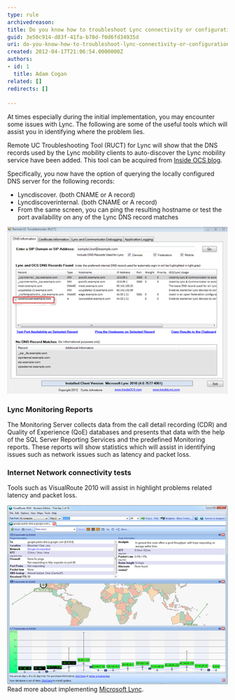 ```yaml
---
type: rule
archivedreason: 
title: Do you know how to troubleshoot Lync connectivity or configuration issues?
guid: 3e50c914-d83f-41fa-b70d-f0d6fd34935d
uri: do-you-know-how-to-troubleshoot-lync-connectivity-or-configuration-issues
created: 2012-04-17T21:06:54.0000000Z
authors:
- id: 1
  title: Adam Cogan
related: []
redirects: []

---
```


At times especially during the initial implementation, you may encounter some issues with Lync. The following are some of the useful tools which will assist you in identifying where the problem lies.

<!--endintro-->

Remote UC Troubleshooting Tool (RUCT) for Lync will show that the DNS records used by the Lync mobility clients to auto-discover the Lync mobility service have been added. This tool can be acquired from [Inside OCS blog](http://insideocs.com/).

Specifically, you now have the option of querying the locally configured DNS server for the following records:

* Lyncdiscover. (both CNAME or A record)
* Lyncdiscoverinternal. (both CNAME or A record)
* From the same screen, you can ping the resulting hostname or test the port availability on any of the Lync DNS record matches


![Lync Auto-Discovery Mobility DNS record](lync-auto-discovery.jpg)
### Lync Monitoring Reports

The Monitoring Server collects data from the call detail recording (CDR) and Quality of Experience (QoE) databases and presents that data with the help of the SQL Server Reporting Services and the predefined Monitoring reports. These reports will show statistics which will assist in identifying issues such as network issues such as latency and packet loss.

### Internet Network connectivity tests

Tools such as VisualRoute 2010 will assist in highlight problems related latency and packet loss.

![VisualRoute 2010 tool showing a test to a Google DNS server](visualroute-tool.jpg)
Read more about implementing [Microsoft Lync](http://www.ssw.com.au/ssw/Consulting/Lync.aspx).
